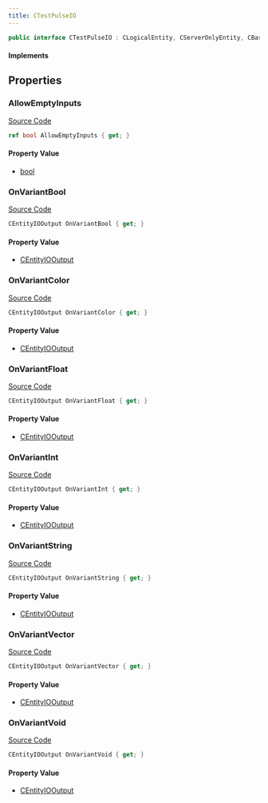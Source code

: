 ```yaml
---
title: CTestPulseIO
---
```


```csharp
public interface CTestPulseIO : CLogicalEntity, CServerOnlyEntity, CBaseEntity, CEntityInstance, ISchemaClass<CEntityInstance>, ISchemaClass<CBaseEntity>, ISchemaClass<CServerOnlyEntity>, ISchemaClass<CLogicalEntity>, ISchemaClass<CTestPulseIO>, ISchemaField, ISchemaClass, INativeHandle
```

#### Implements

## Properties

### AllowEmptyInputs

[Source Code](https://github.com/swiftly-solution/swiftlys2/blob/main/managed/src/SwiftlyS2.Generated/Schemas/Interfaces/CTestPulseIO.cs#L31)

```csharp
ref bool AllowEmptyInputs { get; }
```

#### Property Value

- [bool](https://learn.microsoft.com/dotnet/api/system.boolean)

### OnVariantBool

[Source Code](https://github.com/swiftly-solution/swiftlys2/blob/main/managed/src/SwiftlyS2.Generated/Schemas/Interfaces/CTestPulseIO.cs#L19)

```csharp
CEntityIOOutput OnVariantBool { get; }
```

#### Property Value

- [CEntityIOOutput](/docs/api/shared/schemadefinitions/centityiooutput)

### OnVariantColor

[Source Code](https://github.com/swiftly-solution/swiftlys2/blob/main/managed/src/SwiftlyS2.Generated/Schemas/Interfaces/CTestPulseIO.cs#L27)

```csharp
CEntityIOOutput OnVariantColor { get; }
```

#### Property Value

- [CEntityIOOutput](/docs/api/shared/schemadefinitions/centityiooutput)

### OnVariantFloat

[Source Code](https://github.com/swiftly-solution/swiftlys2/blob/main/managed/src/SwiftlyS2.Generated/Schemas/Interfaces/CTestPulseIO.cs#L23)

```csharp
CEntityIOOutput OnVariantFloat { get; }
```

#### Property Value

- [CEntityIOOutput](/docs/api/shared/schemadefinitions/centityiooutput)

### OnVariantInt

[Source Code](https://github.com/swiftly-solution/swiftlys2/blob/main/managed/src/SwiftlyS2.Generated/Schemas/Interfaces/CTestPulseIO.cs#L21)

```csharp
CEntityIOOutput OnVariantInt { get; }
```

#### Property Value

- [CEntityIOOutput](/docs/api/shared/schemadefinitions/centityiooutput)

### OnVariantString

[Source Code](https://github.com/swiftly-solution/swiftlys2/blob/main/managed/src/SwiftlyS2.Generated/Schemas/Interfaces/CTestPulseIO.cs#L25)

```csharp
CEntityIOOutput OnVariantString { get; }
```

#### Property Value

- [CEntityIOOutput](/docs/api/shared/schemadefinitions/centityiooutput)

### OnVariantVector

[Source Code](https://github.com/swiftly-solution/swiftlys2/blob/main/managed/src/SwiftlyS2.Generated/Schemas/Interfaces/CTestPulseIO.cs#L29)

```csharp
CEntityIOOutput OnVariantVector { get; }
```

#### Property Value

- [CEntityIOOutput](/docs/api/shared/schemadefinitions/centityiooutput)

### OnVariantVoid

[Source Code](https://github.com/swiftly-solution/swiftlys2/blob/main/managed/src/SwiftlyS2.Generated/Schemas/Interfaces/CTestPulseIO.cs#L17)

```csharp
CEntityIOOutput OnVariantVoid { get; }
```

#### Property Value

- [CEntityIOOutput](/docs/api/shared/schemadefinitions/centityiooutput)

